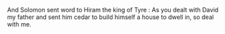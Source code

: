 And Solomon sent word to Hiram the king of Tyre : As you dealt with David my father and sent him cedar to build himself a house to dwell in, so deal with me.
